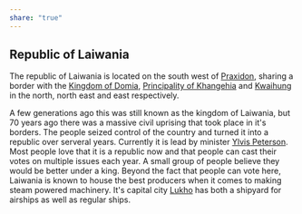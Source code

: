 ```yaml
---
share: "true"
---
```

## Republic of Laiwania
The republic of Laiwania is located on the south west of [Praxidon](./Praxidon.md), sharing a border with the [Kingdom of Domia](./Kingdom%20of%20Domia.md), [Principality of Khangehia](./Principality%20of%20Khangehia.md) and [Kwaihung](./Kwaihung.md) in the north, north east and east respectively.

A few generations ago this was still known as the kingdom of Laiwania, but 70 years ago there was a massive civil uprising that took place in it's borders. The people seized control of the country and turned it into a republic over serveral years. Currently it is lead by minister [Ylvis Peterson](Ylvis%20Peterson.md). Most people love that it is a republic now and that people can cast their votes on multiple issues each year. A small group of people believe they would be better under a king. Beyond the fact that people can vote here, Laiwania is known to house the best producers when it comes to making steam powered machinery. It's capital city [Lukho](Lukho.md) has both a shipyard for airships as well as regular ships.